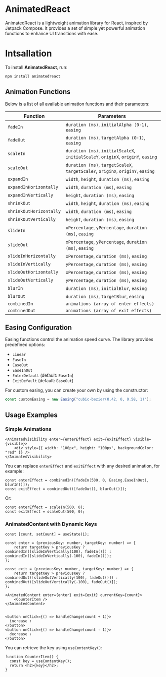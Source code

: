 # AnimatedReact

AnimatedReact is a lightweight animation library for React, inspired by Jetpack Compose. It provides a set of simple yet powerful animation functions to enhance UI transitions with ease.

# Intsallation

To install **AnimatedReact**, run:
```bash
npm install animatedreact
```

## Animation Functions

Below is a list of all available animation functions and their parameters:

| Function                | Parameters                                                                 |
|-------------------------|---------------------------------------------------------------------------|
| `fadeIn`                | `duration (ms)`, `initialAlpha (0-1)`, `easing`                          |
| `fadeOut`               | `duration (ms)`, `targetAlpha (0-1)`, `easing`                           |
| `scaleIn`               | `duration (ms)`, `initialScaleX`, `initialScaleY`, `originX`, `originY`, `easing` |
| `scaleOut`              | `duration (ms)`, `targetScaleX`, `targetScaleY`, `originX`, `originY`, `easing`  |
| `expandIn`              | `width`, `height`, `duration (ms)`, `easing`                             |
| `expandInHorizontally`  | `width`, `duration (ms)`, `easing`                                       |
| `expandInVertically`    | `height`, `duration (ms)`, `easing`                                      |
| `shrinkOut`             | `width`, `height`, `duration (ms)`, `easing`                             |
| `shrinkOutHorizontally` | `width`, `duration (ms)`, `easing`                                       |
| `shrinkOutVertically`   | `height`, `duration (ms)`, `easing`                                      |
| `slideIn`               | `xPercentage`, `yPercentage`, `duration (ms)`, `easing`                 |
| `slideOut`              | `xPercentage`, `yPercentage`, `duration (ms)`, `easing`                 |
| `slideInHorizontally`   | `xPercentage`, `duration (ms)`, `easing`                                 |
| `slideInVertically`     | `yPercentage`, `duration (ms)`, `easing`                                 |
| `slideOutHorizontally`   | `xPercentage`, `duration (ms)`, `easing`                                |
| `slideOutVertically`     | `yPercentage`, `duration (ms)`, `easing`                                |
| `blurIn`                | `duration (ms)`, `initialBlur`, `easing`                                |
| `blurOut`               | `duration (ms)`, `targetBlur`, `easing`                                 |
| `combinedIn`            | `animations (array of enter effects)`                                   |
| `combinedOut`           | `animations (array of exit effects)`                                    |

## Easing Configuration

Easing functions control the animation speed curve. The library provides predefined options:

- `Linear`
- `EaseIn`
- `EaseOut`
- `EaseInOut`
- `EnterDefault` (default: `EaseIn`)
- `ExitDefault` (default: `EaseOut`)

For custom easing, you can create your own by using the constructor:
```ts
const customEasing = new Easing("cubic-bezier(0.42, 0, 0.58, 1)");
```

## Usage Examples

### Simple Animations  
```tsx
<AnimatedVisibility enter={enterEffect} exit={exitEffect} visible={visible}>
    <div style={{ width: "100px", height: "100px", backgroundColor: "red" }} />
</AnimatedVisibility>
```

You can replace `enterEffect` and `exitEffect` with any desired animation, for example:  
```tsx
const enterEffect = combinedIn([fadeIn(500, 0, Easing.EaseInOut), blurIn()]);
const exitEffect = combinedOut([fadeOut(), blurOut()]);
```  
Or:  
```tsx
const enterEffect = scaleIn(500, 0);
const exitEffect = scaleOut(500, 0);
```
### AnimatedContent with Dynamic Keys

```tsx
const [count, setCount] = useState(1);

const enter = (previousKey: number, targetKey: number) => {
    return targetKey > previousKey ? combinedIn([slideInVertically(100), fadeIn()]) : combinedIn([slideInVertically(-100), fadeIn()]);
};

const exit = (previousKey: number, targetKey: number) => {
    return targetKey > previousKey ? combinedOut([slideOutVertically(100), fadeOut()]) : combinedOut([slideOutVertically(-100), fadeOut()]);
};

<AnimatedContent enter={enter} exit={exit} currentKey={count}>
    <CounterItem />
</AnimatedContent>


<button onClick={() => handleChange(count + 1)}>
  increase ↑
</button>
<button onClick={() => handleChange(count - 1)}>
  decrease ↓
</button>
```

You can retrieve the key using `useContentKey()`:
```tsx
function CounterItem() {
  const key = useContentKey();
  return <h2>{key}</h2>;
}
```